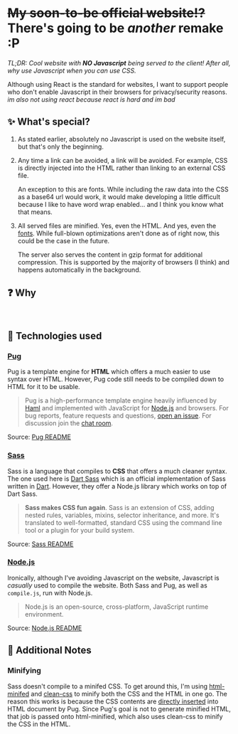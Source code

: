 # ~~My soon-to-be official website!?~~ There's going to be *another* remake :P
*TL;DR: Cool website with **NO Javascript** being served to the client! After all, why use Javascript when you can use CSS.*

Although using React is the standard for websites, I want to support people who don't enable Javascript in their browsers for privacy/security reasons. *im also not using react because react is hard and im bad*

## ✨ What's special?
1. As stated earlier, absolutely no Javascript is used on the website itself, but that's only the beginning.

2. Any time a link can be avoided, a link will be avoided. For example, CSS is directly injected into the HTML rather than linking to an external CSS file.

    An exception to this are fonts. While including the raw data into the CSS as a base64 url would work, it would make developing a little difficult because I like to have word wrap enabled... and I think you know what that means.

3. All served files are minified. Yes, even the HTML. And yes, even the [fonts](https://www.fontsquirrel.com/tools/webfont-generator). While full-blown optimizations aren't done as of right now, this could be the case in the future. 

    The server also serves the content in gzip format for additional compression. This is supported by the majority of browsers (I think) and happens automatically in the background.

## ❓ Why
<br />

## 🚀 Technologies used
### [Pug](https://github.com/pugjs/pug)
Pug is a template engine for **HTML** which offers a much easier to use syntax over HTML. However, Pug code still needs to be compiled down to HTML for it to be usable.
> Pug is a high-performance template engine heavily influenced by [Haml](http://haml.info/)
> and implemented with JavaScript for [Node.js](http://nodejs.org) and browsers. For bug reports,
> feature requests and questions, [open an issue](https://github.com/pugjs/pug/issues/new).
> For discussion join the [chat room](https://gitter.im/pugjs/pug).

Source: [Pug README](https://github.com/pugjs/pug#readme)

### [Sass](https://github.com/sass/sass)
Sass is a language that compiles to **CSS** that offers a much cleaner syntax. The one used here is [Dart Sass](https://github.com/sass/dart-sass) which is an official implementation of Sass written in [Dart](https://www.dartlang.org). However, they offer a Node.js library which works on top of Dart Sass.
> **Sass makes CSS fun again**. Sass is an extension of CSS, adding nested rules,
> variables, mixins, selector inheritance, and more. It's translated to
> well-formatted, standard CSS using the command line tool or a plugin for your
> build system.

Source: [Sass README](https://github.com/sass/sass#readme)

### [Node.js](https://github.com/nodejs/node)
Ironically, although I've avoiding Javascript on the website, Javascript is *casually* used to compile the website. Both Sass and Pug, as well as `compile.js`, run with Node.js.
> Node.js is an open-source, cross-platform, JavaScript runtime environment.

Source: [Node.js README](https://github.com/nodejs/node#readme)

## 📝 Additional Notes
### Minifying
Sass doesn't compile to a minifed CSS. To get around this, I'm using [html-minifed](https://www.npmjs.com/package/html-minifier) and [clean-css](https://www.npmjs.com/package/clean-css) to minify both the CSS and the HTML in one go. The reason this works is because the CSS contents are [directly inserted](https://pugjs.org/language/includes.html) into HTML document by Pug. Since Pug's goal is not to generate minified HTML, that job is passed onto html-minified, which also uses clean-css to minify the CSS in the HTML.
